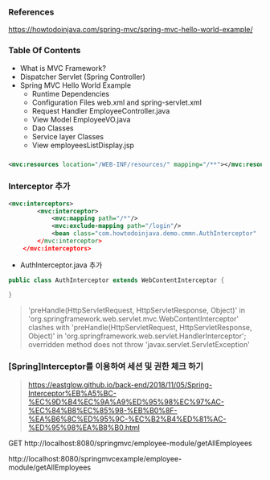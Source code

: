 
### References
https://howtodoinjava.com/spring-mvc/spring-mvc-hello-world-example/

### Table Of Contents
- What is MVC Framework?
- Dispatcher Servlet (Spring Controller)
- Spring MVC Hello World Example
    - Runtime Dependencies
    - Configuration Files web.xml and spring-servlet.xml
    - Request Handler EmployeeController.java
    - View Model EmployeeVO.java
    - Dao Classes
    - Service layer Classes
    - View employeesListDisplay.jsp

### 
```xml
<mvc:resources location="/WEB-INF/resources/" mapping="/**"></mvc:resources>
```

### Interceptor 추가
```xml
<mvc:interceptors>
		<mvc:interceptor>
			<mvc:mapping path="/*"/>
			<mvc:exclude-mapping path="/login"/>
			<bean class="com.howtodoinjava.demo.cmmn.AuthInterceptor"
		</mvc:interceptor>
	</mvc:interceptors>
```

- AuthInterceptor.java 추가
```java
public class AuthInterceptor extends WebContentInterceptor {

}
```

>'preHandle(HttpServletRequest, HttpServletResponse, Object)' in 'org.springframework.web.servlet.mvc.WebContentInterceptor' clashes with 'preHandle(HttpServletRequest, HttpServletResponse, Object)' in 'org.springframework.web.servlet.HandlerInterceptor'; overridden method does not throw 'javax.servlet.ServletException'

### [Spring]Interceptor를 이용하여 세션 및 권한 체크 하기
> https://eastglow.github.io/back-end/2018/11/05/Spring-Interceptor%EB%A5%BC-%EC%9D%B4%EC%9A%A9%ED%95%98%EC%97%AC-%EC%84%B8%EC%85%98-%EB%B0%8F-%EA%B6%8C%ED%95%9C-%EC%B2%B4%ED%81%AC-%ED%95%98%EA%B8%B0.html


GET http://localhost:8080/springmvc/employee-module/getAllEmployees
 
http://localhost:8080/springmvcexample/employee-module/getAllEmployees 
